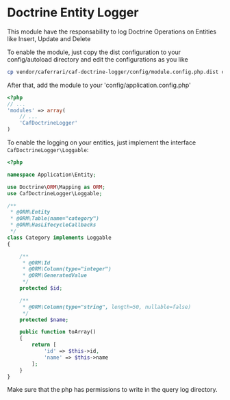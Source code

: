 # Doctrine Entity Logger

This module have the responsability to log Doctrine Operations on Entities like Insert, Update and Delete

To enable the module, just copy the dist configuration to your config/autoload directory and edit the configurations as you like

```bash
cp vendor/caferrari/caf-doctrine-logger/config/module.config.php.dist config/autoload/doctrine_logger.global.php
```

After that, add the module to your 'config/application.config.php'

```php
<?php
// ...
'modules' => array(
    // ...
    'CafDoctrineLogger'
)
```

To enable the logging on your entities, just implement the interface `CafDoctrineLogger\Loggable`:

```php
<?php

namespace Application\Entity;

use Doctrine\ORM\Mapping as ORM;
use CafDoctrineLogger\Loggable;

/**
 * @ORM\Entity
 * @ORM\Table(name="category")
 * @ORM\HasLifecycleCallbacks
 */
class Category implements Loggable
{

    /**
     * @ORM\Id
     * @ORM\Column(type="integer")
     * @ORM\GeneratedValue
     */
    protected $id;

    /**
     * @ORM\Column(type="string", length=50, nullable=false)
     */
    protected $name;

    public function toArray()
    {
        return [
            'id' => $this->id,
            'name' => $this->name
        ];
    }
}
```

Make sure that the php has permissions to write in the query log directory.
